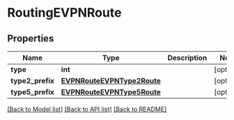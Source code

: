 # RoutingEVPNRoute

## Properties
Name | Type | Description | Notes
------------ | ------------- | ------------- | -------------
**type** | **int** |  | [optional] 
**type2_prefix** | [**EVPNRouteEVPNType2Route**](EVPNRouteEVPNType2Route.md) |  | [optional] 
**type5_prefix** | [**EVPNRouteEVPNType5Route**](EVPNRouteEVPNType5Route.md) |  | [optional] 

[[Back to Model list]](../README.md#documentation-for-models) [[Back to API list]](../README.md#documentation-for-api-endpoints) [[Back to README]](../README.md)



